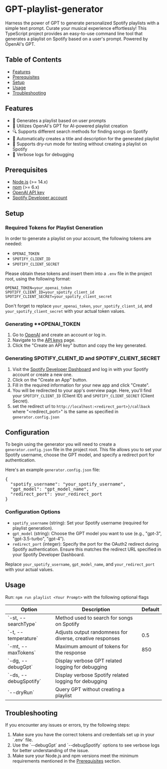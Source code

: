 # **GPT-playlist-generator**
Harness the power of GPT to generate personalized Spotify playlists with a simple text prompt. Curate your musical experience effortlessly!
This TypeScript project provides an easy-to-use command line tool that generates a playlist on Spotify based on a user's prompt. Powered by OpenAI's GPT.

## Table of Contents

- [Features](#features)
- [Prerequisites](#prerequisites)
- [Setup](#Setup)
- [Usage](#usage)
- [Troubleshooting](#troubleshooting)
## Features

- 🎵 Generates a playlist based on user prompts
- 🧠 Utilizes OpenAI's GPT for AI-powered playlist creation
- 🔍 Supports different search methods for finding songs on Spotify
- 📝 Automatically creates a title and description for the generated playlist
- 🚀 Supports dry-run mode for testing without creating a playlist on Spotify
- 🐛 Verbose logs for debugging

## Prerequisites
- [Node.js](https://nodejs.org/) (>= 14.x)
- [npm](https://www.npmjs.com/) (>= 6.x)
- [OpenAI API key](https://beta.openai.com/signup/)
- [Spotify Developer account](https://developer.spotify.com/dashboard/applications)

## Setup
### **Required Tokens for Playlist Generation**

In order to generate a playlist on your account, the following tokens are needed:

- `OPENAI_TOKEN`
- `SPOTIFY_CLIENT_ID`
- `SPOTIFY_CLIENT_SECRET`

Please obtain these tokens and insert them into a `.env` file in the project root, using the following format:

```
OPENAI_TOKEN=your_openai_token
SPOTIFY_CLIENT_ID=your_spotify_client_id
SPOTIFY_CLIENT_SECRET=your_spotify_client_secret
```

Don't forget to replace `your_openai_token`, `your_spotify_client_id`, and `your_spotify_client_secret` with your actual token values.
### Generating **OPENAI_TOKEN

1. Go to [OpenAI](https://beta.openai.com/signup/) and create an account or log in.
2. Navigate to the [API keys](https://beta.openai.com/account/api-keys) page.
3. Click the "Create an API key" button and copy the key generated.

### Generating **SPOTIFY_CLIENT_ID** and **SPOTIFY_CLIENT_SECRET**

1. Visit the [Spotify Developer Dashboard](https://developer.spotify.com/dashboard/applications) and log in with your Spotify account or create a new one.
2. Click on the "Create an App" button.
3. Fill in the required information for your new app and click "Create".
4. You will be redirected to your app's overview page. Here, you'll find your `SPOTIFY_CLIENT_ID` (Client ID) and `SPOTIFY_CLIENT_SECRET` (Client Secret).
5. set the redirect url to `http://localhost:<redirect_port>}/callback` where "<redirect_port>" is the same as specified in ``generator.config.json``

## Configuration

To begin using the generator you will need to create a `generator.config.json` file in the project root. This file allows you to set your Spotify username, choose the GPT model, and specify a redirect port for authentication.

Here's an example `generator.config.json` file:

<pre>
{
  "spotify_username": "your_spotify_username",
  "gpt_model": "gpt_model_name",
  "redirect_port": your_redirect_port
}
</pre>

### Configuration Options

- `spotify_username` (string): Set your Spotify username (required for playlist generation).
- `gpt_model` (string): Choose the GPT model you want to use (e.g., "gpt-3", "gpt-3.5-turbo", "gpt-4").
- `redirect_port` (integer): Specify the port for the OAuth2 redirect during Spotify authentication. Ensure this matches the redirect URL specified in your Spotify Developer Dashboard.

Replace `your_spotify_username`, `gpt_model_name`, and `your_redirect_port` with your actual values.
## Usage
Run: ``npm run playlist <Your Prompt>`` with the following optional flags

| Option                        | Description                                                                     | Default  |
|-------------------------------|---------------------------------------------------------------------------------|----------|
| \`-st, --searchType\`           | Method used to search for songs on Spotify                                      |          |
| \`-t, --temperature\`           | Adjusts output randomness for diverse, creative responses                       | 0.5      |
| \`-mt, --maxTokens\`            | Maximum amount of tokens for the response                                       | 850      |
| \`-dg, --debugGpt\`             | Display verbose GPT related logging for debugging                               |          |
| \`-ds, --debugSpotify\`         | Display verbose Spotify related logging for debugging                           |          |
| \`--dryRun\`                    | Query GPT without creating a playlist                                           |          |

## Troubleshooting

If you encounter any issues or errors, try the following steps:

1. Make sure you have the correct tokens and credentials set up in your \`.env\` file.
2. Use the \`--debugGpt\` and \`--debugSpotify\` options to see verbose logs for better understanding of the issue.
3. Make sure your Node.js and npm versions meet the minimum requirements mentioned in the [Prerequisites](#prerequisites) section.
